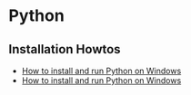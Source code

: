 # Python

## Installation Howtos
* [How to install and run Python on Windows](./howtow/install-and-run-python-on-windows)
* [How to install and run Python on Windows](./howtow/install-and-run-jupyter-on-windows.md)